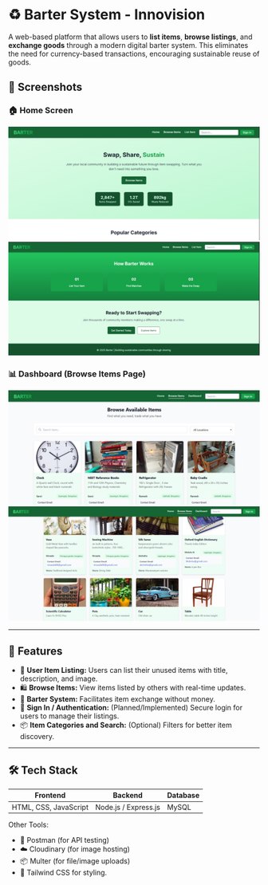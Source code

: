 
# ♻️ Barter System - Innovision

A web-based platform that allows users to **list items**, **browse listings**, and **exchange goods** through a modern digital barter system. This eliminates the need for currency-based transactions, encouraging sustainable reuse of goods.

## 📸 Screenshots

### 🏠 Home Screen
![Home Screen](./Home_page1.jpg)
![Home Screen2](./Home_Page2.jpg)

### 📊 Dashboard (Browse Items Page)
![Dashboard](./Dashboard1.jpg)
![Dashboard2](./Dashboard2.jpg)

---

## 🚀 Features

- 🧾 **User Item Listing:** Users can list their unused items with title, description, and image.
- 🛍 **Browse Items:** View items listed by others with real-time updates.
- 🔄 **Barter System:** Facilitates item exchange without money.
- 🔐 **Sign In / Authentication:** (Planned/Implemented) Secure login for users to manage their listings.
- 📦 **Item Categories and Search:** (Optional) Filters for better item discovery.


---

## 🛠 Tech Stack

| Frontend | Backend | Database |
|----------|---------|----------|
| HTML, CSS, JavaScript | Node.js / Express.js | MySQL |

Other Tools:
- 🧪 Postman (for API testing)
- ☁️ Cloudinary (for image hosting)
- 📦 Multer (for file/image uploads)
- 🌊 Tailwind CSS for styling.
